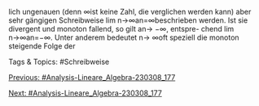 lich ungenauen (denn ∞ist keine Zahl, die verglichen werden kann) aber sehr gängigen Schreibweise
lim
n→∞an=∞beschrieben werden. Ist sie divergent und monoton fallend, so gilt an→ −∞, entspre-
chend lim
n→∞an=−∞. Unter anderem bedeutet n→ ∞oft speziell die monoton steigende Folge der

   Tags & Topics:
   #Schreibweise

[Previous: #Analysis-Lineare_Algebra-230308_177](Analysis-Lineare_Algebra-230308_177.md)

[Next: #Analysis-Lineare_Algebra-230308_177](Analysis-Lineare_Algebra-230308_177.md)